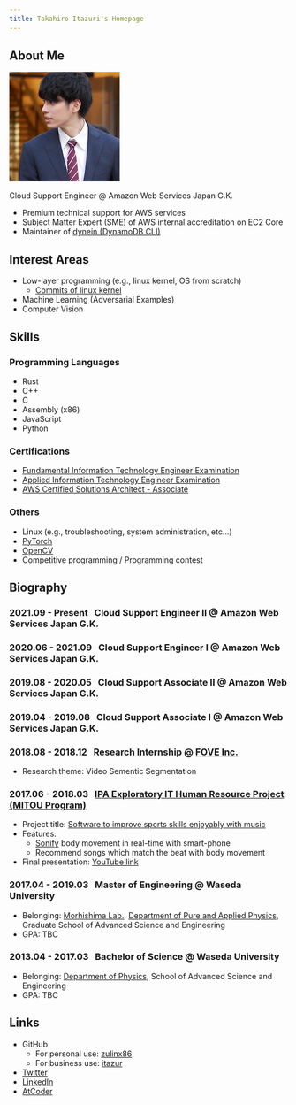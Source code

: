 ```yaml
---
title: Takahiro Itazuri's Homepage
---
```


## About Me
![portrait](img/portrait.jpeg)

Cloud Support Engineer @ Amazon Web Services Japan G.K.
- Premium technical support for AWS services
- Subject Matter Expert (SME) of AWS internal accreditation on EC2 Core
- Maintainer of [dynein (DynamoDB CLI)](https://github.com/awslabs/dynein)


## Interest Areas
- Low-layer programming (e.g., linux kernel, OS from scratch)
	- [Commits of linux kernel](https://git.kernel.org/pub/scm/linux/kernel/git/torvalds/linux.git/log/?qt=grep&q=Takahiro+Itazuri)
- Machine Learning (Adversarial Examples)
- Computer Vision


## Skills
### Programming Languages
- Rust
- C++
- C
- Assembly (x86)
- JavaScript
- Python

### Certifications
- [Fundamental Information Technology Engineer Examination](https://www.jitec.ipa.go.jp/2_01english/02examcategories.html)
- [Applied Information Technology Engineer Examination](https://www.jitec.ipa.go.jp/2_01english/02examcategories.html)
- [AWS Certified Solutions Architect - Associate](https://aws.amazon.com/certification/certified-solutions-architect-associate/)

### Others
- Linux (e.g., troubleshooting, system administration, etc...)
- [PyTorch](https://pytorch.org/)
- [OpenCV](https://opencv.org/)
- Competitive programming / Programming contest


## Biography
### 2021.09 - Present &nbsp; Cloud Support Engineer II @ Amazon Web Services Japan G.K.

### 2020.06 - 2021.09 &nbsp; Cloud Support Engineer I @ Amazon Web Services Japan G.K.

### 2019.08 - 2020.05 &nbsp; Cloud Support Associate II @ Amazon Web Services Japan G.K.

### 2019.04 - 2019.08 &nbsp; Cloud Support Associate I @ Amazon Web Services Japan G.K.

### 2018.08 - 2018.12 &nbsp; Research Internship @ [FOVE Inc.](https://fove-inc.com/)
- Research theme: Video Sementic Segmentation

### 2017.06 - 2018.03 &nbsp; [IPA Exploratory IT Human Resource Project (MITOU Program)](https://www.ipa.go.jp/english/humandev/third.html)
- Project title: [Software to improve sports skills enjoyably with music](https://www.ipa.go.jp/jinzai/mitou/2017/gaiyou_ig-2.html)
- Features:
	 - [Sonify](https://en.wikipedia.org/wiki/Data_sonification) body movement in real-time with smart-phone
	 - Recommend songs which match the beat with body movement
- Final presentation: [YouTube link](https://www.youtube.com/watch?v=3AcnrROn8rk)

### 2017.04 - 2019.03 &nbsp; Master of Engineering @ Waseda University
- Belonging: [Morhishima Lab.](http://www.mlab.phys.waseda.ac.jp/?lang=en), [Department of Pure and Applied Physics](http://www.phys.waseda.ac.jp/), Graduate School of Advanced Science and Engineering
- GPA: TBC

### 2013.04 - 2017.03 &nbsp; Bachelor of Science @ Waseda University
- Belonging: [Department of Physics](http://www.phys.waseda.ac.jp/), School of Advanced Science and Engineering
- GPA: TBC


## Links
- GitHub
	- For personal use: [zulinx86](https://github.com/zulinx86)
	- For business use: [itazur](https://github.com/itazur)
- [Twitter](https://twitter.com/zulinx86)
- [LinkedIn](https://www.linkedin.com/in/takahiro-itazuri-b6567b148/)
- [AtCoder](https://atcoder.jp/users/zulinx86)

